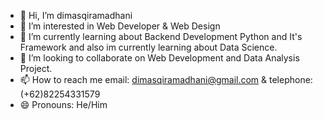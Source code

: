 - 👋 Hi, I’m dimasqiramadhani
- 👀 I’m interested in Web Developer & Web Design
- 🌱 I’m currently learning about Backend Development Python and It's Framework and also im currently learning about Data Science.
- 💞️ I’m looking to collaborate on Web Development and Data Analysis Project.
- 📫 How to reach me email: dimasqiramadhani@gmail.com & telephone: (+62)82254331579
- 😄 Pronouns: He/Him

<!---
dimasqiramadhani/Profile is a ✨ special ✨ repository because its `README.md` (this file) appears on your GitHub profile.
You can click the Preview link to take a look at your changes.
--->

